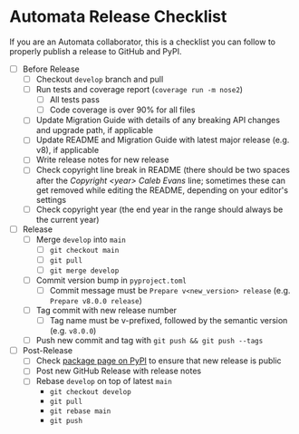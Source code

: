 # Automata Release Checklist

If you are an Automata collaborator, this is a checklist you can follow to
properly publish a release to GitHub and PyPI.

- [ ] Before Release
  - [ ] Checkout `develop` branch and pull
  - [ ] Run tests and coverage report (`coverage run -m nose2`)
    - [ ] All tests pass
    - [ ] Code coverage is over 90% for all files
  - [ ] Update Migration Guide with details of any breaking API changes and
    upgrade path, if applicable
  - [ ] Update README and Migration Guide with latest major release (e.g. v8),
    if applicable
  - [ ] Write release notes for new release
  - [ ] Check copyright line break in README (there should be two spaces after
    the *Copyright \<year\> Caleb Evans* line; sometimes these can get removed
    while editing the README, depending on your editor's settings
  - [ ] Check copyright year (the end year in the range should always be the
    current year)
- [ ] Release
  - [ ] Merge `develop` into `main`
    - [ ] `git checkout main`
    - [ ] `git pull`
    - [ ] `git merge develop`
  - [ ] Commit version bump in `pyproject.toml`
    - [ ] Commit message must be `Prepare v<new_version> release` (e.g. `Prepare v8.0.0 release`)
  - [ ] Tag commit with new release number
    - [ ] Tag name must be v-prefixed, followed by the semantic version (e.g.
      `v8.0.0`)
  - [ ] Push new commit and tag with `git push && git push --tags`
- [ ] Post-Release
  - [ ] Check [package page on PyPI](https://pypi.org/project/automata-lib/) to
    ensure that new release is public
  - [ ] Post new GitHub Release with release notes
  - [ ] Rebase `develop` on top of latest `main`
    - `git checkout develop`
    - `git pull`
    - `git rebase main`
    - `git push`
